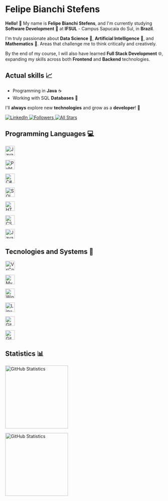 # Felipe Bianchi Stefens

**Hello!** 👋
My name is **Felipe Bianchi Stefens**, and I'm currently studying **Software Development** 🦾 at **IFSUL** - Campus Sapucaia do Sul, in **Brazil**.

I'm truly passionate about **Data Science** 🔬, **Artificial Intelligence** 🤖, and **Mathematics** 📐. Areas that challenge me to think critically and creatively.

By the end of my course, I will also have learned **Full Stack Development** 🌐, expanding my skills across both **Frontend** and **Backend** technologies.


## Actual skills 📈
- Programming in **Java** ☕
- Working with SQL **Databases** 💾

I'll **always** explore new **technologies** and grow as a **developer**! 🚀

<p align = "left">
    <a href = "https://www.linkedin.com/in/felipe-bianchi-stefens-7bb9b0303/">
        <img 
            alt = "LinkedIn" 
            title = "Connect with me on LinkedIn" 
            src = "https://custom-icon-badges.demolab.com/badge/LinkedIn-0A66C2?style=for-the-badge&logo=linkedin&logoColor=white&labelColor=0A66C2"
        />
    </a>
    <a href = "https://github.com/FelipeBStefens?tab=followers">
        <img 
            alt = "Followers" 
            title = "Follow me on Github" 
            src = "https://custom-icon-badges.demolab.com/github/followers/FelipeBStefens?color=236ad3&labelColor=1155ba&style=for-the-badge&logo=person-add&label=Follow&logoColor=white"
        />
    </a>
    <a href = "https://github.com/FelipeBStefens?tab=repositories&sort=stargazers">
        <img 
            alt = "All Stars" 
            title = "All stars on GitHub" 
            src = "https://custom-icon-badges.demolab.com/github/stars/FelipeBStefens?color=55960c&style=for-the-badge&labelColor=488207&logo=star"
        />
    </a>
</p>


## Programming Languages 💻

<img 
    allign = "left"
    alt = "Java"
    title = "Java"
    width = "30px"
    style = "padding-right: 10px;"
    src = "https://cdn.jsdelivr.net/gh/devicons/devicon@latest/icons/java/java-original.svg"
/>

<img 
    allign = "left"
    alt = "Pyhton"
    title = "Python"
    width = "30px"
    style = "padding-right: 10px;"
    src="https://cdn.jsdelivr.net/gh/devicons/devicon@latest/icons/python/python-original.svg"
/>
   
<img 
    allign = "left"
    alt = "C#"
    title = "C#"
    width = "30px"
    style = "padding-right: 10px;"
    src="https://cdn.jsdelivr.net/gh/devicons/devicon@latest/icons/csharp/csharp-original.svg"
/>
                 
<img 
    allign = "left"
    alt = "SQL"
    title = "SQL"
    width = "30px"
    style = "padding-right: 10px;"
    src="https://cdn.jsdelivr.net/gh/devicons/devicon@latest/icons/azuresqldatabase/azuresqldatabase-original.svg"
/>

<img 
    allign = "left"
    alt = "HTML"
    title = "HTML"
    width = "30px"
    style = "padding-right: 10px;"
    src="https://cdn.jsdelivr.net/gh/devicons/devicon@latest/icons/html5/html5-original.svg"
/>
          
<img 
    allign = "left"
    alt = "CSS"
    title = "CSS"
    width = "30px"
    style = "padding-right: 10px;"
    src="https://cdn.jsdelivr.net/gh/devicons/devicon@latest/icons/css3/css3-original.svg"
/>
          
<img 
    allign = "left"
    alt = "JavaScript"
    title = "JavaScript"
    width = "30px"
    style = "padding-right: 10px;"
    src="https://cdn.jsdelivr.net/gh/devicons/devicon@latest/icons/javascript/javascript-original.svg"
/>


## Tecnologies and Systems 📼

<img 
    allign = "left"
    alt = "VsCode"
    title = "VsCode"
    width = "30px"
    style = "padding-right: 10px;"
    src="https://cdn.jsdelivr.net/gh/devicons/devicon@latest/icons/vscode/vscode-original.svg"
/>

<img 
    allign = "left"
    alt = "MySQL"
    title = "MySQL"
    width = "30px"
    style = "padding-right: 10px;"
    src="https://cdn.jsdelivr.net/gh/devicons/devicon@latest/icons/mysql/mysql-original.svg"
/>

<img 
    allign = "left"
    alt = "Windows"
    title = "Windows"
    width = "30px"
    style = "padding-right: 10px;"
    src="https://cdn.jsdelivr.net/gh/devicons/devicon@latest/icons/windows11/windows11-original.svg"
/>

<img 
    allign = "left"
    alt = "Linux"
    title = "Linux"
    width = "30px"
    style = "padding-right: 10px;"
    src="https://cdn.jsdelivr.net/gh/devicons/devicon@latest/icons/linux/linux-original.svg"
/>

<img 
    allign = "left"
    alt = "Git"
    title = "Git"
    width = "30px"
    style = "padding-right: 10px;"
    src="https://cdn.jsdelivr.net/gh/devicons/devicon@latest/icons/git/git-original.svg"
/>          

<img 
    allign = "left"
    alt = "GitHub"
    title = "GitHub"
    width = "30px"
    style = "padding-right: 10px;"
    src="https://cdn.jsdelivr.net/gh/devicons/devicon@latest/icons/github/github-original.svg"
/>
                    

## Statistics 📊

<img 
    allign = "left"
    alt = "GitHub Statistics"
    height = "200px"
    style = "padding-right: 10px;"
    src="https://github-readme-stats.vercel.app/api?username=FelipeBStefens&show_icons=true&theme=merko&include_all_comits=true"
/>                   

<img 
    allign = "left"
    alt = "GitHub Statistics"
    height = "200px"
    style = "padding-right: 10px;"
    src="https://github-readme-stats.vercel.app/api/top-langs/?username=FelipeBStefens&theme=merko&layout=compact&custom_title=Statistics"
/>   

